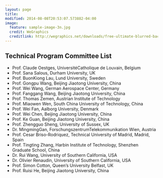 ```yaml
---
layout: page
title: 
modified: 2014-08-08T20:53:07.573882-04:00
image:
  feature: sample-image-3n.jpg
  credit: WeGraphics
  creditlink: http://wegraphics.net/downloads/free-ultimate-blurred-background-pack/
---
```

##  Technical Program Committee List
-	Prof. Claude Oestges, UniversitéCatholique de Louvain, Belgium
-	Prof. Sana Salous, Durham University, UK
-	Prof. BuonKiong Lau, Lund University, Sweden
-	Prof. Gongpu Wang, Beijing Jiaotong University, China
-	Prof. Wei Wang, German Aerospace Center, Germany
-	Prof. Fanggang Wang, Beijing Jiaotong University, China
-	Prof. Thomas Zemen, Austrian Institute of Technology
-	Prof. Miaowen Wen, South China University of Technology, China
-	Prof. Wei Fan, Aalborg University, Denmark
-	Prof. Wei Chen, Beijing Jiaotong University, China
-	Prof. Ke Guan, Beijing Jiaotong University, China
-	Prof. Zhengguo Sheng, University of Sussex, UK
-	Dr. MingmingGan, ForschungszentrumTelekommunikation Wien, Austria
-	Prof. Cesar Briso-Rodriquez, Technical University of Madrid, Madrid, Spain
-	Prof. Tingting Zhang, Harbin Institute of Technology, Shenzhen Graduate School, China
-	Dr. Rui Wang, University of Southern California, USA
-	Dr. Olivier Renaudin, University of Southern California, USA
-	Prof. Simon Cotton, Queen’s University Belfast, UK
-	Prof. Ruisi He, Beijing Jiaotong University, China


